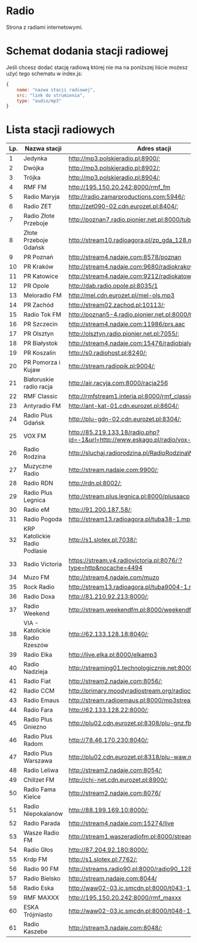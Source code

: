 
# Radio
Strona z radiami internetowymi.

# Schemat dodania stacji radiowej
Jeśli chcesz dodać stację radiową której nie ma na poniższej liście możesz użyć tego schematu w index.js:

```js
{
    name: "nazwa stacji radiowej",
    src: "link do strumienia",
    type: "audio/mp3"
}
```

# Lista stacji radiowych

| Lp. | Nazwa stacji | Adres stacji |
|--|--|--|
| 1 | Jedynka | http://mp3.polskieradio.pl:8900/; |
| 2 | Dwójka | http://mp3.polskieradio.pl:8902/; |
| 3 | Trójka | http://mp3.polskieradio.pl:8904/; |
| 4 | RMF FM | http://195.150.20.242:8000/rmf_fm |
| 5 | Radio Maryja | http://radio.zamarproductions.com:5946/; |
| 6 | Radio ZET | http://zet090-02.cdn.eurozet.pl:8404/; |
| 7 | Radio Złote Przeboje | http://poznan7.radio.pionier.net.pl:8000/tuba9-1.mp3 |
| 8 | Złote Przeboje Gdańsk | http://stream10.radioagora.pl/zp_gda_128.mp3 |
| 9 | PR Poznań | http://stream4.nadaje.com:8578/poznan |
| 10 | PR Kraków | http://stream4.nadaje.com:9680/radiokrakow-s3 |
| 11 | PR Katowice | http://stream4.nadaje.com:9212/radiokatowice |
| 12 | PR Opole | http://dab.radio.opole.pl:8035/1 |
| 13 | Meloradio FM | http://mel.cdn.eurozet.pl/mel-ols.mp3 |
| 14 | PR Zachód | http://stream02.zachod.pl:10113/; |
| 15 | Radio Tok FM | http://poznan5-4.radio.pionier.net.pl:8000/tuba10-1.mp3 |
| 16 | PR Szczecin | http://stream4.nadaje.com:11986/prs.aac |
| 17 | PR Olsztyn | http://olsztyn.radio.pionier.net.pl:7055/; |
| 18 | PR Białystok | http://stream4.nadaje.com:15476/radiobialystok |
| 19 | PR Koszalin | http://s0.radiohost.pl:8240/; |
| 20 | PR Pomorza i Kujaw | http://stream.radiopik.pl:9004/; |
| 21 | Białoruskie radio racja | http://air.racyja.com:8000/racja256 |
| 22 | RMF Classic | http://rmfstream1.interia.pl:8000/rmf_classic |
| 23 | Antyradio FM | http://ant-kat-01.cdn.eurozet.pl:8604/; |
| 24 | Radio Plus Gdańsk | http://plu-gdn-02.cdn.eurozet.pl:8304/; |
| 25 | VOX FM | http://85.219.133.18/radio.php?id=-1&url=http://www.eskago.pl/radio/vox-fm |
| 26 | Radio Rodzina | http://sluchaj.radiorodzina.pl/RadioRodzinaWroclawLIVE.mp3 |
| 27 | Muzyczne Radio | http://stream.nadaje.com:9900/; |
| 28 | Radio RDN | http://rdn.pl:8002/; |
| 29 | Radio Plus Legnica | http://stream.plus.legnica.pl:8000/plusaacp |
| 30 | Radio eM | http://91.200.187.58/; |
| 31 | Radio Pogoda | http://stream13.radioagora.pl/tuba38-1.mp3 |
| 32 | KRP Katolickie Radio Podlasie | http://s1.slotex.pl:7038/; |
| 33 | Radio Victoria | https://stream.v4.radiovictoria.pl:8076/;?type=http&nocache=4494 |
| 34 | Muzo FM | http://stream4.nadaje.com/muzo |
| 35 | Rock Radio | http://stream13.radioagora.pl/tuba9004-1.mp3 |
| 36 | Radio Doxa | http://81.210.92.213:8000/; |
| 37 | Radio Weekend | http://stream.weekendfm.pl:8000/weekendfm_najlepsza.aac |
| 38 | VIA - Katolickie Radio Rzeszów | http://62.133.128.18:8040/; |
| 39 | Radio Elka | http://live.elka.pl:8000/elkamp3 |
| 40 | Radio Nadzieja | http://streaming01.technologicznie.net:8000/; |
| 41 | Radio Fiat | http://stream2.nadaje.com:8056/; |
| 42 | Radio CCM | http://primary.moodyradiostream.org/radioccm |
| 43 | Radio Emaus | http://stream.radioemaus.pl:8000/mp3stream |
| 44 | Radio Fara | http://62.133.128.22:8000/; |
| 45 | Radio Plus Gniezno | http://plu02.cdn.eurozet.pl:8308/plu-gnz.fb.mp3 |
| 46 | Radio Plus Radom | http://78.46.170.230:8040/; |
| 47 | Radio Plus Warszawa | http://plu02.cdn.eurozet.pl:8318/plu-waw.mp3 |
| 48 | Radio Leliwa | http://stream2.nadaje.com:8054/; |
| 49 | Chillzet FM | http://chi-net.cdn.eurozet.pl:8900/; |
| 50 | Radio Fama Kielce | http://stream2.nadaje.com:8076/ |
| 51 | Radio Niepokalanów | http://88.199.169.10:8000/; |
| 52 | Radio Parada | http://stream4.nadaje.com:15274/live |
| 53 | Wasze Radio FM | http://stream1.waszeradiofm.pl:8000/stream |
| 54 | Radio Głos | http://87.204.92.180:8000/; |
| 55 | Krdp FM | http://s1.slotex.pl:7762/; |
| 56 | Radio 90 FM | http://streams.radio90.pl:8000/radio90_128kbps_stereo.mp3 |
| 57 | Radio Bielsko | http://stream.nadaje.com:8044/ |
| 58 | Radio Eska | http://waw02-03.ic.smcdn.pl:8000/t043-1.mp3 |
| 59 | RMF MAXXX | http://195.150.20.242:8000/rmf_maxxx |
| 60 | ESKA Trójmiasto | http://waw02-03.ic.smcdn.pl:8000/t048-1.mp3 |
| 61 | Radio Kaszebe | http://stream3.nadaje.com:8048/; |
